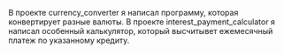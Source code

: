 В проекте currency_converter я написал программу, которая конвертирует разные валюты.
В проекте interest_payment_calculator я написал особенный калькулятор, который высчитывет ежемесячный платеж по указанному кредиту.
